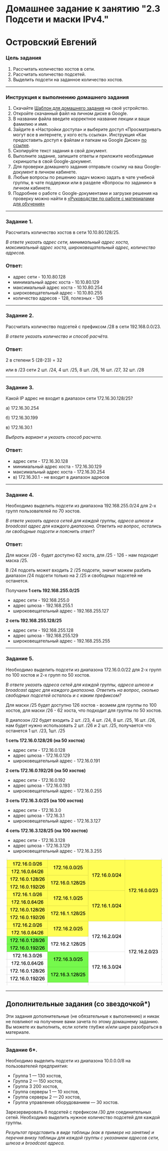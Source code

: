 # Домашнее задание к занятию "2.3 Подсети и маски IPv4."
# Островский Евгений

### Цель задания

1. Рассчитать количество хостов в сети.
2. Рассчитать количество подсетей.
3. Выделить подсети на заданное количество хостов.

---

### Инструкция к выполнению домашнего задания

1. Скачайте [Шаблон для домашнего задания](https://u.netology.ru/backend/uploads/lms/content_assets/file/281/%D0%A1%D0%94%D0%95%D0%9B%D0%90%D0%99%D0%A2%D0%95_%D0%9A%D0%9E%D0%9F%D0%98%D0%AE_-_%D0%A8%D0%B0%D0%B1%D0%BB%D0%BE%D0%BD_%D0%B4%D0%BB%D1%8F_%D0%B4%D0%BE%D0%BC%D0%B0%D1%88%D0%BD%D0%B5%D0%B3%D0%BE_%D0%B7%D0%B0%D0%B4%D0%B0%D0%BD%D0%B8%D1%8F_1.1._%D0%9D%D0%B0%D0%B7%D0%B2%D0%B0%D0%BD%D0%B8%D0%B5_%D0%BB%D0%B5%D0%BA%D1%86%D0%B8%D0%B8_-_%D0%A4%D0%B0%D0%BC%D0%B8%D0%BB%D0%B8%D1%8F_%D0%98%D0%BC%D1%8F.docx) на своё устройство.
2. Откройте скачанный файл на личном диске в Google.
3. В названии файла введите корректное название лекции и ваши фамилию и имя.
4. Зайдите в «Настройки доступа» и выберите доступ «Просматривать могут все в интернете, у кого есть ссылка». Инструкция «Как предоставить доступ к файлам и папкам на Google Диске» [по ссылке](https://support.google.com/docs/answer/2494822?hl=ru&co=GENIE.Platform%3DDesktop).
5. Скопируйте текст задания в свой документ.
6. Выполните задание, запишите ответы и приложите необходимые скриншоты в свой Google-документ.
7. Для проверки домашнего задания отправьте ссылку на ваш Google-документ в личном кабинете.
8. Любые вопросы по решению задач можно задать в чате учебной группы, в чате поддержки или в разделе «Вопросы по заданию» в личном кабинете.
9. Подробнее о работе с Google-документами и загрузке решения на проверку можно найти в [«Руководстве по работе с материалами для обучения»](https://l.netology.ru/instruktsiya-po-materialami-dlya-obucheniya)

---

### Задание 1.

Рассчитать количество хостов в сети 10.10.80.128/25. 

*В ответе указать адрес сети, минимальный адрес хоста, максимальный адрес хоста, широковещательный адрес, количество адресов.*

### Ответ:
- адрес сети - 10.10.80.128
- минимальный адрес хоста - 10.10.80.129
- максимальный адрес хоста - 10.10.80.254
- широковещательный адрес - 10.10.80.255
- количество адресов - 128, полезных - 126

---

### Задание 2.

Рассчитать количество подсетей с префиксом /28 в сети 192.168.0.0/23. 

*В ответе указать количество и способ расчёта.*

### Ответ:
2 в степени 5 (28-23) = 32

или в /23 сети 2 шт. /24, 4 шт. /25, 8 шт. /26, 16 шт. /27, 32 шт. /28

---

### Задание 3.

Какой IP адрес не входит в диапазон сети 172.16.30.128/25? 

а) 172.16.30.254

б) 172.16.30.199

в) 172.16.30.1

*Выбрать вариант и указать способ расчета.*

### Ответ:
- адрес сети - 172.16.30.128
- минимальный адрес хоста - 172.16.30.129
- максимальный адрес хоста - 172.16.30.254
- в) 172.16.30.1 - не входит в диапазон адресов

---

### Задание 4.

Необходимо выделить подсети из диапазона 192.168.255.0/24 для 2-х групп пользователей по 70 хостов. 

*В ответе указать адреса сетей для каждой группы, адреса шлюза и broadcast адрес для каждого диапазона. Ответить на вопрос, остались ли свободные подсети и пояснить ответ?*

### Ответ:
Для маски /26 - будет доступно 62 хоста, для /25 - 126 - нам подходит маска /25.

В /24 подсеть может входить 2 /25 подсети, значит можем разбить диапазон /24 подсети только на 2 /25 и свободных подсетей не останется.

Получаем **1 сеть 192.168.255.0/25**
- адрес сети - 192.168.255.0
- адрес шлюза - 192.168.255.1
- широковещательный адрес - 192.168.255.127

**2 сеть 192.168.255.128/25**
- адрес сети - 192.168.255.128
- адрес шлюза - 192.168.255.129
- широковещательный адрес - 192.168.255.255

---

### Задание 5.

Необходимо выделить подсети из диапазона 172.16.0.0/22 для 2-х групп по 100 хостов и 2-х групп по 50 хостов. 

*В ответе указать адреса сетей для каждой группы, адреса шлюза и broadcast адрес для каждого диапазона. Ответить на вопрос, сколько свободных подсетей осталось и с каким префиксом?*

Для маски /25 будет доступно 126 хостов - возмем для группы по 100 хостов, для маски /26 - 62 хоста, что подходит для группы по 50 хостов.

В диапозон /22 будет входить 2 шт. /23, 4 шт. /24, 8 шт. /25, 16 шт. /26, нам будет нужно использовать 2 шт. /26 и 2 шт. /25, получается что останется 1 шт. /23, 1шт. /25

**1 сеть 172.16.0.128/26 (на 50 хостов)**
- адрес сети - 172.16.0.128
- адрес шлюза - 172.16.0.129
- широковещательный адрес - 172.16.0.191

**2 сеть 172.16.0.192/26 (на 50 хостов)**
- адрес сети - 172.16.0.192
- адрес шлюза - 172.16.0.193
- широковещательный адрес - 172.16.0.255

**3 сеть 172.16.3.0/25 (на 100 хостов)**
- адрес сети - 172.16.3.0
- адрес шлюза - 172.16.3.1
- широковещательный адрес - 172.16.3.127

**4 сеть 172.16.3.128/25 (на 100 хостов)**
- адрес сети - 172.16.3.128
- адрес шлюза - 172.16.3.129
- широковещательный адрес - 172.16.3.255

![1](https://github.com/joos-ntw/rutsw-homeworks/blob/main/workshop/mask1.png)

---

## Дополнительные задания (со звездочкой*)

Эти задания дополнительные (не обязательные к выполнению) и никак не повлияют на получение вами зачета по этому домашнему заданию. Вы можете их выполнить, если хотите глубже и/или шире разобраться в материале.

---

### Задание 6*.

Необходимо выделить подсети из диапазона 10.0.0.0/8 на пользователей предприятия: 

- Группа 1 — 130 хостов, 
- Группа 2 — 150 хостов, 
- Группа 3 200 хостов, 
- Группа серверы 1 — 10 хостов, 
- Группа серверы 2 — 20 хостов, 
- Группа управления оборудованием — 30 хостов. 

Зарезервировать 8 подсетей с префиксом /30 для соединительных сетей. Необходимо выделить нужное количество подсетей для каждой группы. 

*Результат представить в виде таблицы (как в примере на занятии) и перечня внизу таблицы для каждой группы с указанием адресов сети, шлюза и broadcast адреса.*
